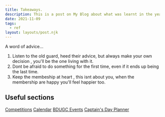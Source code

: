 ```yaml
---
title: Takeaways.
description: This is a post on My Blog about what was learnt in the year in office.
date: 2021-11-09
tags:
  - ref
layout: layouts/post.njk
---
```


A word of advice...

1. Listen to the old guard, heed their advice, but always make your own decision , you'll be the one living with it.
2. Dont be afraid to do something for the first time, even if it ends up being the last time.
3. Keep the membeship at heart , this isnt about you, when the membership are happy you'll feel happier too.

## Useful sections

<a href="{{ '/posts/comps/' | url }}">Competitions</a>
<a href="{{ '/posts/calendarofevents/' | url }}">Calendar</a>
<a href="{{ '/posts/bdugc/' | url }}">BDUGC Events</a>
<a href="{{ '/posts/captday/' | url }}">Captain's Day Planner</a>

